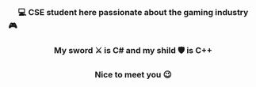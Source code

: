 
### <center> 💻 CSE student here passionate about the gaming industry </center> 🎮
### <center> My sword ⚔️ is C# and my shild 🛡️ is C++ </center>
### <center> Nice to meet you 😉 </center>
<!--
**ClaudiuChelcea/ClaudiuChelcea** is a ✨ _special_ ✨ repository because its `README.md` (this file) appears on your GitHub profile.

Here are some ideas to get you started:

- 🔭 I’m currently working on ...
- 🌱 I’m currently learning ...
- 👯 I’m looking to collaborate on ...
- 🤔 I’m looking for help with ...
- 💬 Ask me about ...
- 📫 How to reach me: ...
- 😄 Pronouns: ...
- ⚡ Fun fact: ...
-->
